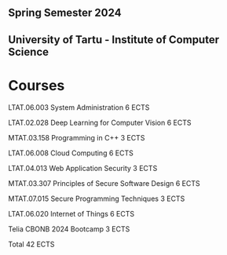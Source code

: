 ## Spring Semester 2024
## University of Tartu - Institute of Computer Science

# Courses

LTAT.06.003	System Administration	6 ECTS

LTAT.02.028	Deep Learning for Computer Vision	6 ECTS

MTAT.03.158	Programming in C++	3 ECTS

LTAT.06.008	Cloud Computing		6 ECTS

LTAT.04.013	Web Application Security	3 ECTS

MTAT.03.307	Principles of Secure Software Design	6 ECTS

MTAT.07.015	Secure Programming Techniques	3 ECTS

LTAT.06.020	Internet of Things	6 ECTS

Telia CBONB 2024 Bootcamp	3 ECTS


Total	42 ECTS
